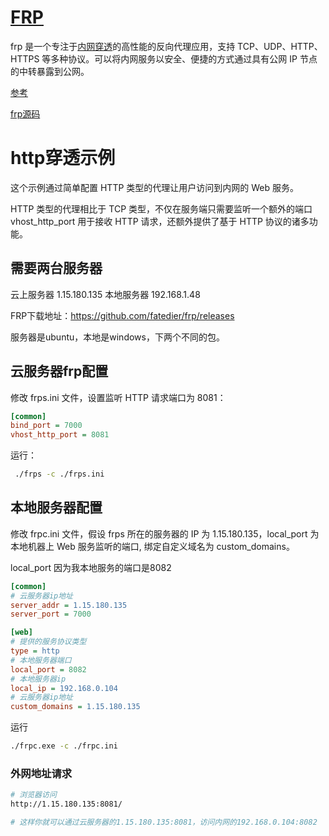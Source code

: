 # [FRP](https://blog.csdn.net/weixin_40483369/article/details/121210349)

frp 是一个专注于[内网穿透](https://so.csdn.net/so/search?q=内网穿透&spm=1001.2101.3001.7020)的高性能的反向代理应用，支持 TCP、UDP、HTTP、HTTPS 等多种协议。可以将内网服务以安全、便捷的方式通过具有公网 IP 节点的中转暴露到公网。

[参考](https://huaweicloud.csdn.net/63a567a2b878a5454594675f.html)

[frp源码](https://gitcode.net/mirrors/fatedier/frp)

# http穿透示例

这个示例通过简单配置 HTTP 类型的代理让用户访问到内网的 Web 服务。

HTTP 类型的代理相比于 TCP 类型，不仅在服务端只需要监听一个额外的端口 vhost_http_port 用于接收 HTTP 请求，还额外提供了基于 HTTP 协议的诸多功能。

## 需要两台服务器

云上服务器 1.15.180.135
本地服务器 192.168.1.48

FRP下载地址：https://github.com/fatedier/frp/releases

服务器是ubuntu，本地是windows，下两个不同的包。

## 云服务器frp配置

修改 frps.ini 文件，设置监听 HTTP 请求端口为 8081：

```ini
[common]
bind_port = 7000		
vhost_http_port = 8081
```

运行：

```bash
 ./frps -c ./frps.ini
```

## 本地服务器配置

修改 frpc.ini 文件，假设 frps 所在的服务器的 IP 为 1.15.180.135，local_port 为本地机器上 Web 服务监听的端口, 绑定自定义域名为 custom_domains。

 local_port 因为我本地服务的端口是8082

```ini
[common]
# 云服务器ip地址
server_addr = 1.15.180.135
server_port = 7000

[web]
# 提供的服务协议类型
type = http
# 本地服务器端口
local_port = 8082
# 本地服务器ip
local_ip = 192.168.0.104
# 云服务器ip地址
custom_domains = 1.15.180.135
```

运行

```bash
./frpc.exe -c ./frpc.ini
```

### 外网地址请求

```bash
# 浏览器访问
http://1.15.180.135:8081/

# 这样你就可以通过云服务器的1.15.180.135:8081，访问内网的192.168.0.104:8082
```

